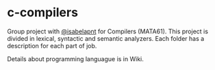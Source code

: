 # c-compilers
Group project with [@isabelapnt](https://github.com/isabelapnt) for Compilers (MATA61). 
This project is divided in lexical, syntactic and semantic analyzers. Each folder has a description for each part of job. 

Details about programming languague is in Wiki.
